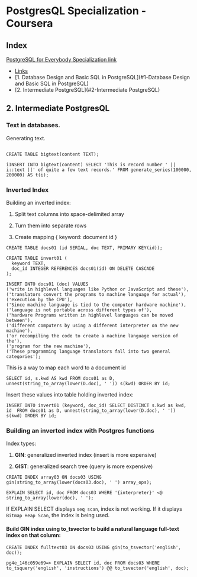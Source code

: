 # PostgresQL Specialization - Coursera

<h2> Index </h2>  

[PostgreSQL for Everybody Specialization link](https://www.coursera.org/specializations/postgresql-for-everybody)

- [Links](#links)
- [1. Database Design and Basic SQL in PostgreSQL](#1-Database Design and Basic SQL in PostgreSQL)
- [2. Intermediate PostgreSQL](#2-Intermediate PostgreSQL)

## 2. Intermediate PostgresQL

### Text in databases.
 
Generating text. 

```

CREATE TABLE bigtext(content TEXT);

iINSERT INTO bigtext(content) SELECT 'This is record number ' || i::text ||' of quite a few text records.' FROM generate_series(100000, 200000) AS t(i);
```


### Inverted Index

Building an inverted index:

1. Split text columns into space-delimited array

2. Turn them into separate rows

3. Create mapping { keyword: document id }

```
CREATE TABLE docs01 (id SERIAL, doc TEXT, PRIMARY KEY(id));

CREATE TABLE invert01 (
  keyword TEXT,
  doc_id INTEGER REFERENCES docs01(id) ON DELETE CASCADE
);
```

```
INSERT INTO docs01 (doc) VALUES
('write in highlevel languages like Python or JavaScript and these'),
('translators convert the programs to machine language for actual'),
('execution by the CPU'),
('Since machine language is tied to the computer hardware machine'),
('language is not portable across different types of'),
('hardware Programs written in highlevel languages can be moved between'),
('different computers by using a different interpreter on the new machine'),
('or recompiling the code to create a machine language version of the'),
('program for the new machine'),
('These programming language translators fall into two general categories');
```

This is a way to map each word to a document id

```
SELECT id, s.kwd AS kwd FROM docs01 as D, unnest(string_to_array(lower(D.doc), ' ')) s(kwd) ORDER BY id;
```

Insert these values into table holding inverted index:

```
INSERT INTO invert01 (keyword, doc_id) SELECT DISTINCT s.kwd as kwd, id  FROM docs01 as D, unnest(string_to_array(lower(D.doc), ' ')) s(kwd) ORDER BY id;
```


### Building an inverted index with Postgres functions

Index types:

1. **GIN**: generalized inverted index (insert is more expensive)

2. **GIST**: generalized search tree (query is more expensive)

```
CREATE INDEX array03 ON docs03 USING gin(string_to_array(lower(docs03.doc), ' ') array_ops);

EXPLAIN SELECT id, doc FROM docs03 WHERE '{interpreter}' <@ string_to_array(lower(doc), ' ');
```

If EXPLAIN SELECT displays ```seq scan```, index is not working. If it displays 
```Bitmap Heap Scan```, the index is being used.

#### Build GIN index using **to_tsvector**  to build a natural language full-text index on that column:

```
CREATE INDEX fulltext03 ON docs03 USING gin(to_tsvector('english', doc));

pg4e_146c059e69=> EXPLAIN SELECT id, doc FROM docs03 WHERE to_tsquery('english', 'instructions') @@ to_tsvector('english', doc);
```